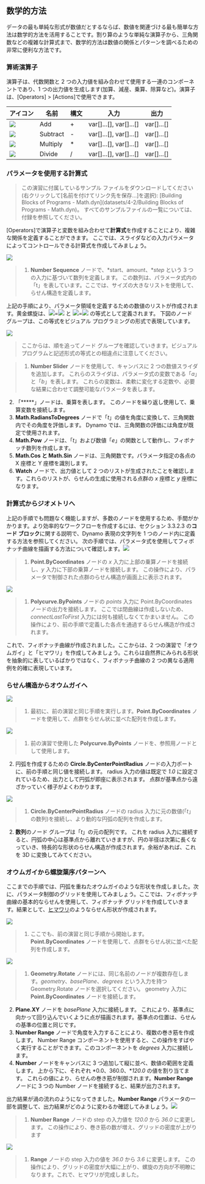 

## 数学的方法

データの最も単純な形式が数値だとするならば、数値を関連づける最も簡単な方法は数学的方法を活用することです。割り算のような単純な演算子から、三角関数などの複雑な計算式まで、数学的方法は数値の関係とパターンを調べるための非常に便利な方法です。

### 算術演算子

演算子は、代数関数と 2 つの入力値を組み合わせて使用する一連のコンポーネントであり、1 つの出力値を生成します(加算、減産、乗算、除算など)。演算子は、[Operators] > [Actions]で使用できます。

|アイコン|名前|構文|入力|出力|
| -- | -- | -- | -- | -- |
|![](../images/icons/add-Large.png)|Add|+|var[]...[], var[]...[]|var[]...[]|
|![](../images/icons/sub-Large.png)|Subtract|-|var[]...[], var[]...[]|var[]...[]|
|![](../images/icons/mul-Large.png)|Multiply|*|var[]...[], var[]...[]|var[]...[]|
|![](../images/icons/div-Large.png)|Divide|/|var[]...[], var[]...[]|var[]...[]|

### パラメータを使用する計算式

> この演習に付属しているサンプル ファイルをダウンロードしてください(右クリックして[名前を付けてリンク先を保存...]を選択): [Building Blocks of Programs - Math.dyn](datasets/4-2/Building Blocks of Programs - Math.dyn)。 すべてのサンプルファイルの一覧については、付録を参照してください。

[Operators]で演算子と変数を組み合わせて**計算式**を作成することにより、複雑な関係を定義することができます。 ここでは、スライダなどの入力パラメータによってコントロールできる計算式を作成してみましょう。

![](images/4-2/4-2-5/01.png)

> 1. **Number Sequence** ノードで、*start、amount、**step* という 3 つの入力に基づいて数列を定義します。 この数列は、パラメータ式内の「t」を表しています。ここでは、サイズの大きなリストを使用して、らせん構造を定義します。

上記の手順により、パラメータ領域を定義するための数値のリストが作成されます。黄金螺旋は、![](images/4-2/4-2-5/x.gif)=![](images/4-2/4-2-5/goldenSpiral.gif) と ![](images/4-2/4-2-5/y.gif)=![](images/4-2/4-2-5/goldenSpiral2.gif) の等式として定義されます。 下図のノード グループは、この等式をビジュアル プログラミングの形式で表現しています。

![](images/4-2/4-2-5/02.png)

> ここからは、順を追ってノード グループを確認していきます。ビジュアル プログラムと記述形式の等式との相違点に注意してください。

> 1. **Number Slider** ノードを使用して、キャンバスに 2 つの数値スライダを追加します。 これらのスライダは、パラメータ式の変数である「*a*」と「*b*」を表します。 これらの変数は、柔軟に変化する定数や、必要な結果に合わせて調整可能なパラメータを表します。
2. 「*****」ノードは、乗算を表します。 このノードを繰り返し使用して、乗算変数を接続します。
3. **Math.RadiansToDegrees** ノードで「*t*」の値を角度に変換して、三角関数内でその角度を評価します。 Dynamo では、三角関数の評価には角度が既定で使用されます。
4. **Math.Pow** ノードは、「*t*」および数値「*e*」の関数として動作し、フィボナッチ数列を作成します。
5. **Math.Cos と Math.Sin** ノードは、三角関数です。パラメータ指定の各点の X 座標と Y 座標を識別します。
6. **Watch** ノードで、出力値として 2 つのリストが生成されたことを確認します。これらのリストが、らせんの生成に使用される点群の *x* 座標と *y* 座標になります。

### 計算式からジオメトリへ

上記の手順でも問題なく機能しますが、多数のノードを使用するため、手間がかかります。より効率的なワークフローを作成するには、セクション 3.3.2.3 の**コード ブロック**に関する説明で、Dynamo 表現の文字列を 1 つのノード内に定義する方法を参照してください。 次の手順では、パラメータ式を使用してフィボナッチ曲線を描画する方法について確認します。![](images/4-2/4-2-5/03.png)

> 1. **Point.ByCoordinates** ノードの *x* 入力に上部の乗算ノードを接続し、*y* 入力に下部の乗算ノードを接続します。 この操作により、パラメータで制御された点群のらせん構造が画面上に表示されます。

![](images/4-2/4-2-5/03aaa.png)

> 1. **Polycurve.ByPoints** ノードの *points* 入力に Point.ByCoordinates ノードの出力を接続します。 ここでは閉曲線は作成しないため、*connectLastToFirst* 入力には何も接続しなくてかまいません。 この操作により、前の手順で定義した各点を通過するらせん構造が作成されます。

これで、フィボナッチ曲線が作成されました。ここからは、2 つの演習で「オウムガイ」と「ヒマワリ」を作成してみましょう。これらは自然界にみられる形状を抽象的に表しているばかりではなく、フィボナッチ曲線の 2 つの異なる適用例を的確に表現しています。

### らせん構造からオウムガイへ

![](images/4-2/4-2-5/03.png)

> 1. 最初に、前の演習と同じ手順を実行します。**Point.ByCoordinates** ノードを使用して、点群をらせん状に並べた配列を作成します。

![](images/4-2/4-2-5/03aa.png)

> 1. 前の演習で使用した **Polycurve.ByPoints** ノードを、参照用ノードとして使用します。
2. 円弧を作成するための **Circle.ByCenterPointRadius** ノードの入力ポートに、前の手順と同じ値を接続します。 radius 入力の値は既定で *1.0* に設定されているため、出力として円弧が即座に表示されます。 点群が基準点から遠ざかっていく様子がよくわかります。

![](images/4-2/4-2-5/03a.png)

> 1. **Circle.ByCenterPointRadius** ノードの radius 入力に元の数値(「*t*」の数列)を接続し、より動的な円弧の配列を作成します。
2. **数列**のノード グループは「*t*」の元の配列です。 これを radius 入力に接続すると、円弧の中心は基準点から離れていきますが、円の半径は次第に長くなっていき、特長的な形状のらせん構造が作成されます。余裕があれば、これを 3D に変換してみてください。

### オウムガイから螺旋葉序パターンへ

ここまでの手順では、円弧を重ねたオウムガイのような形状を作成しました。次に、パラメータ制御のグリッドを使用してみましょう。ここでは、フィボナッチ曲線の基本的ならせんを使用して、フィボナッチ グリッドを作成していきます。結果として、[ヒマワリ](http://ms.unimelb.edu.au/~segerman/papers/sunflower_spiral_fibonacci_metric.pdf)のようならせん形状が作成されます。

![](images/4-2/4-2-5/03.png)

> 1. ここでも、前の演習と同じ手順から開始します。**Point.ByCoordinates** ノードを使用して、点群をらせん状に並べた配列を作成します。

![](images/4-2/4-2-5/04.png)

> 1. **Geometry.Rotate** ノードには、同じ名前のノードが複数存在します。*geometry*、*basePlane*、*degrees* という入力を持つ Geometry.Rotate ノードを選択してください。 geometry 入力に **Point.ByCoordinates** ノードを接続します。
2. **Plane.XY** ノードを *basePlane* 入力に接続します。 これにより、基準点に向かって回り込んでいくように点が描画されます。基準点の位置は、らせんの基準の位置と同じです。
3. **Number Range** ノードで角度を入力することにより、複数の巻き筋を作成します。 Number Range コンポーネントを使用すると、この操作をすばやく実行することができます。このコンポーネントを *degrees* 入力に接続します。
4. **Number** ノードをキャンバスに 3 つ追加して縦に並べ、数値の範囲を定義します。 上から下に、それぞれ *0.0、360.0、**120.0* の値を割り当てます。 これらの値により、らせんの巻き筋が制御されます。**Number Range** ノードに 3 つの Number ノードを接続すると、結果が出力されます。

出力結果が渦の流れのようになってきました。**Number Range** パラメータの一部を調整して、出力結果がどのように変わるか確認してみましょう。![](images/4-2/4-2-5/05.png)

> 1. **Number Range** ノードの step の入力値を *120.0* から *36.0* に変更します。 この操作により、巻き筋の数が増え、グリッドの密度が上がります

![](images/4-2/4-2-5/06.png)

> 1. **Range** ノードの step 入力の値を *36.0* から *3.6* に変更します。 この操作により、グリッドの密度が大幅に上がり、螺旋の方向が不明瞭になります。これで、ヒマワリが完成しました。

